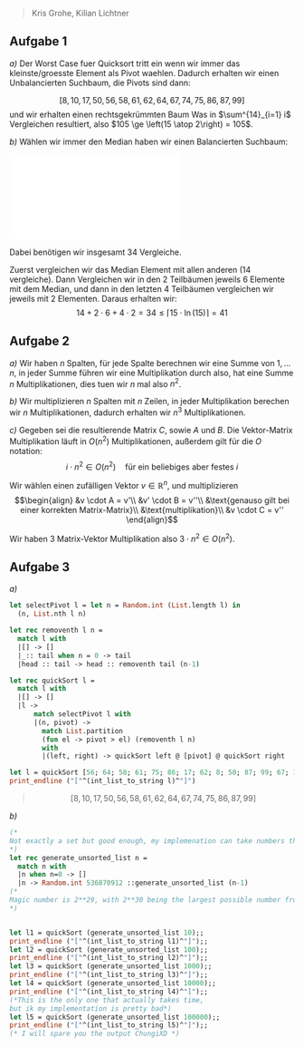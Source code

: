 > Kris Grohe, Kilian Lichtner
## Aufgabe 1

_a)_
Der Worst Case fuer Quicksort tritt ein wenn wir immer das kleinste/groesste Element als Pivot waehlen. Dadurch erhalten wir einen Unbalancierten Suchbaum, die Pivots sind dann:

$$[8, 10, 17, 50, 56, 58, 61, 62, 64, 67, 74, 75, 86, 87, 99]$$
und wir erhalten einen rechtsgekrümmten Baum
Was in $\sum^{14}_{i=1} i$ Vergleichen resultiert, also $105 \ge \left(15 \atop 2\right) = 105$.

_b)_
Wählen wir immer den Median haben wir einen Balancierten Suchbaum:

![Drawing 2024-06-09 18.40.16.excalidraw](Drawing%202024-06-09%2018.40.16.excalidraw.md)

Dabei benötigen wir insgesamt $34$ Vergleiche.

Zuerst vergleichen wir das Median Element mit allen anderen ($14$ vergleiche). Dann Vergleichen wir in den 2 Teilbäumen jeweils 6 Elemente mit dem Median, und dann in den letzten $4$ Teilbäumen vergleichen wir jeweils mit $2$ Elementen. Daraus erhalten wir:
$$14 + 2\cdot 6 + 4 \cdot 2 = 34 \le \lceil15 \cdot \ln(15)\rceil = 41$$

## Aufgabe 2

_a)_
Wir haben $n$ Spalten, für jede Spalte berechnen wir eine Summe von $1, \dots n$, in jeder Summe führen wir eine Multiplikation durch also, hat eine Summe $n$ Multiplikationen, dies tuen wir $n$ mal also $n^2$.

_b)_
Wir multiplizieren $n$ Spalten mit $n$ Zeilen, in jeder Multiplikation berechen wir $n$ Multiplikationen, dadurch erhalten wir $n^3$ Multiplikationen.

_c)_
Gegeben sei die resultierende Matrix $C$, sowie $A$ und $B$.
Die Vektor-Matrix Multiplikation läuft in $O(n^2)$ Multiplikationen, außerdem gilt für die $O$ notation:
$$i\cdot n^2\in O(n^2)\quad \text{für ein beliebiges aber festes } i$$

Wir wählen einen zufälligen Vektor $v \in \mathbb R^n$, und multiplizieren 
$$\begin{align}
&v \cdot A = v'\\
&v' \cdot B = v''\\
&\text{genauso gilt bei einer korrekten Matrix-Matrix}\\
&\text{multiplikation}\\
&v \cdot C = v''
\end{align}$$

Wir haben $3$ Matrix-Vektor Multiplikation also 
$3 \cdot n^2 \in O(n^2)$.

## Aufgabe 3

_a)_
```ocaml
let selectPivot l = let n = Random.int (List.length l) in
  (n, List.nth l n)

let rec removenth l n = 
  match l with
  |[] -> []
  |_:: tail when n = 0 -> tail
  |head :: tail -> head :: removenth tail (n-1)

let rec quickSort l =
  match l with
  |[] -> []
  |l -> 
      match selectPivot l with 
      |(n, pivot) ->
        match List.partition
        (fun el -> pivot > el) (removenth l n) 
        with
        |(left, right) -> quickSort left @ [pivot] @ quickSort right 

let l = quickSort [56; 64; 58; 61; 75; 86; 17; 62; 8; 50; 87; 99; 67; 10; 74];;
print_endline ("["^(int_list_to_string l)^"]")
```

> $$[8, 10, 17, 50, 56, 58, 61, 62, 64, 67, 74, 75, 86, 87, 99]$$



_b)_
```ocaml
(*
Not exactly a set but good enough, my implemenation can take numbers that appear double
*)
let rec generate_unsorted_list n =
  match n with
  |n when n=0 -> []
  |n -> Random.int 536870912 ::generate_unsorted_list (n-1) 
(*
Magic number is 2**29, with 2**30 being the largest possible number from Random.int
*)


let l1 = quickSort (generate_unsorted_list 10);;
print_endline ("["^(int_list_to_string l1)^"]");;
let l2 = quickSort (generate_unsorted_list 100);;
print_endline ("["^(int_list_to_string l2)^"]");;
let l3 = quickSort (generate_unsorted_list 1000);;
print_endline ("["^(int_list_to_string l3)^"]");;
let l4 = quickSort (generate_unsorted_list 10000);;
print_endline ("["^(int_list_to_string l4)^"]");;
(*This is the only one that actually takes time,
but ik my implementation is pretty bad*)
let l5 = quickSort (generate_unsorted_list 100000);;
print_endline ("["^(int_list_to_string l5)^"]");;
(* I will spare you the output ChungiXD *)
```


